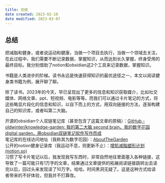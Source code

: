 ```yaml
---
title: 总结
date created: 2023-02-10
date modified: 2023-03-07
---
```


## 总结

把减脂和健身，或者说运动和健康，当做一个项目去执行，当做一个领域去关注，在此过程中，我们需要不断记录数据，掌握知识，从而达到长久掌握，终身受用的最终目标。我分别借助了notion和obsidian这2个工具来记录数据，掌握知识。

书籍是人类进步的阶梯。读书永远是快速获得知识的最优途径之一，本文以阅读健身类书籍为例，展开聊了聊。

除了读书。2023年的今天，早已呈现出了更多的信息和知识获取媒介，比如社交媒体、网络文章、ppt、短视频、电影等等。而我们可以通过卡片笔记的方式，将这些略显片段化的信息和知识，以自下而上的方式，用双向链接的方法，逐渐构建自己的知识库，或者叫第二大脑。

开源的obsidian个人双链笔记库（甚至包含了这篇文章的原稿）：[GitHub - oldwinter/knowledge-garden: 我的第二大脑 second brain，我的数字花园 digital garden，用obsidian双链笔记软件写作而成](https://github.com/oldwinter/knowledge-garden)  
笔记库的在线访问地址（我称其为数字花园）：[AboutTheGarden](https://garden.oldwinter.top/)  
公开的notion健身记录库（我运动不息，则更新不止）：[增肌减脂塑形计划 (notion.so)](https://www.notion.so/oldwinter/d25c765455e640dda01de833db0d2c38)  
习惯了写卡片笔记以后，我发现我写东西时，非常自然地往里面塞入各种链接，这导致了一篇可能只有1万字的文章，结果通过文章提供的拓展阅读链接跳转出去读完以后，回过头来发现读了10万字。哈哈，时间黑洞无疑了。这是这种方式给读者带来的不好体验，但我并不打算改。
